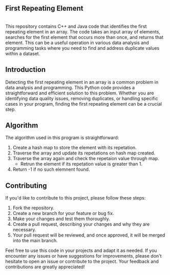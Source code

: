 <h2>First Repeating Element</h2>
<br>
This repository contains C++ and Java code that identifies the first repeating element in an array. The code takes an input array of elements, searches for the first element that occurs more than once, and returns that element. This can be a useful operation in various data analysis and programming tasks where you need to find and address duplicate values within a dataset.<br>

## Introduction

Detecting the first repeating element in an array is a common problem in data analysis and programming. This Python code provides a straightforward and efficient solution to this problem. Whether you are identifying data quality issues, removing duplicates, or handling specific cases in your program, finding the first repeating element can be a crucial step.<br>

## Algorithm
The algorithm used in this program is straightforward:<br>

1. Create a hash map to store the element with its repetation.<br>
2. Traverse the array and update its repetations on hash map created.<br>
3. Traverse the array again and check the repetaion value through map.<br>
    * Retrun the element if its repetation value is greater than 1.<br>
4. Return -1 if no such elemnent found.<br>

## Contributing

If you'd like to contribute to this project, please follow these steps:<br>

1. Fork the repository.<br>
2. Create a new branch for your feature or bug fix.<br>
3. Make your changes and test them thoroughly.<br>
4. Create a pull request, describing your changes and why they are necessary.<br>
5. Your pull request will be reviewed, and once approved, it will be merged into the main branch.<br>

Feel free to use this code in your projects and adapt it as needed. If you encounter any issues or have suggestions for improvements, please don't hesitate to open an issue or contribute to the project. Your feedback and contributions are greatly appreciated!